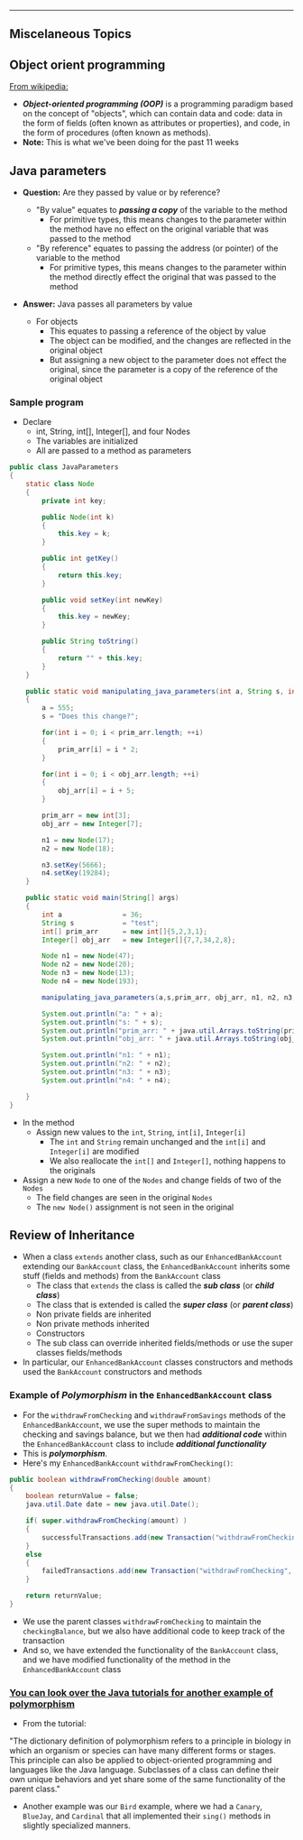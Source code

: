 ------------------------
Miscelaneous Topics
------------------------

## Object orient programming

[From wikipedia:](https://en.wikipedia.org/wiki/Object-oriented_programming)

- ***Object-oriented programming (OOP)*** is a programming paradigm based on the concept of "objects", which can contain
data and code: data in the form of fields (often known as attributes or properties), and code, in the form of procedures (often known as methods).
- **Note:** This is what we've been doing for the past 11 weeks 

## Java parameters

- **Question:** Are they passed by value or by reference?
	- "By value" equates to ***passing a copy*** of the variable to the method
		-  For primitive types, this means changes to the parameter within the method have no effect on the original variable that was passed to the method 
	- "By reference" equates to passing the address (or pointer) of the variable to the method
		- For primitive types, this means changes to the parameter within the method directly effect the original that was passed to the method 

- **Answer:** Java passes all parameters by value
	- For objects
		- This equates to passing a reference of the object by value
		- The object can be modified, and the changes are reflected in the original object
		- But assigning a new object to the parameter does not effect the original, since the parameter is a copy of the reference of the original object

### Sample program
-  Declare
	-  int, String, int[], Integer[], and four Nodes
	-  The variables are initialized
	-  All are passed to a method as parameters

``` java
public class JavaParameters
{
	static class Node 
	{
		private int key;

		public Node(int k)
		{
			this.key = k;
		}

		public int getKey()
		{
			return this.key;
		}	

		public void setKey(int newKey)
		{
			this.key = newKey;
		}

		public String toString()
		{
			return "" + this.key;
		}
	}

	public static void manipulating_java_parameters(int a, String s, int[] prim_arr, Integer[] obj_arr, Node n1, Node n2, Node n3, Node n4)
	{
		a = 555;
		s = "Does this change?";

		for(int i = 0; i < prim_arr.length; ++i)
		{
			prim_arr[i] = i * 2;
		}

		for(int i = 0; i < obj_arr.length; ++i)
		{
			obj_arr[i] = i + 5;
		}

		prim_arr = new int[3];
		obj_arr = new Integer[7];

		n1 = new Node(17);
		n2 = new Node(18);

		n3.setKey(5666);
		n4.setKey(19284);
	}

	public static void main(String[] args)
	{
		int a 				= 36;
		String s 			= "test";
		int[] prim_arr 		= new int[]{5,2,3,1};
		Integer[] obj_arr	= new Integer[]{7,7,34,2,8};

		Node n1 = new Node(47);
		Node n2 = new Node(20);
		Node n3 = new Node(13);
		Node n4 = new Node(193);

		manipulating_java_parameters(a,s,prim_arr, obj_arr, n1, n2, n3, n4);

		System.out.println("a: " + a);
		System.out.println("s: " + s);
		System.out.println("prim_arr: " + java.util.Arrays.toString(prim_arr));
		System.out.println("obj_arr: " + java.util.Arrays.toString(obj_arr));

		System.out.println("n1: " + n1);
		System.out.println("n2: " + n2);
		System.out.println("n3: " + n3);
		System.out.println("n4: " + n4);

	}
}

```

-  In the method
	-  Assign new values to the `int`, `String`, `int[i]`, `Integer[i]`
		-  The `int` and `String` remain unchanged and the `int[i]` and `Integer[i]` are modified
		-  We also reallocate the `int[]` and `Integer[]`, nothing happens to the originals
-  Assign a new `Node` to one of the `Nodes` and change fields of two of the `Nodes`
	-  The field changes are seen in the original `Nodes`
	-  The `new Node()` assignment is not seen in the original

## Review of Inheritance

-  When a class `extends` another class, such as our `EnhancedBankAccount` extending our `BankAccount` class, the `EnhancedBankAccount` inherits some stuff (fields and methods) from the `BankAccount` class
	- The class that `extends` the class is called the ***sub class*** (or ***child class***)
	- The class that is extended is called the ***super class*** (or ***parent class***)
	-  Non private fields are inherited
	-  Non private methods inherited
	-  Constructors
	-  The sub class can override inherited fields/methods or use the super classes fields/methods
-  In particular, our `EnhancedBankAccount` classes constructors and methods used the `BankAccount` constructors and methods

### Example of ***Polymorphism*** in the `EnhancedBankAccount` class

-  For the `withdrawFromChecking` and `withdrawFromSavings` methods of the `EnhancedBankAccount`, we use the super methods to
maintain the checking and savings balance, but we then had ***additional code*** within the `EnhancedBankAccount` class to include ***additional functionality***
-  This is ***polymorphism***.
- Here's my `EnhancedBankAccount` `withdrawFromChecking()`:

``` java
public boolean withdrawFromChecking(double amount)
{
	boolean returnValue = false;
	java.util.Date date = new java.util.Date();

	if( super.withdrawFromChecking(amount) )
	{
		successfulTransactions.add(new Transaction("withdrawFromChecking", date, amount));
	}
	else
	{
		failedTransactions.add(new Transaction("withdrawFromChecking", date, amount));	
	}

	return returnValue;
}
```

-  We use the parent classes `withdrawFromChecking` to maintain the `checkingBalance`, but we also have additional
code to keep track of the transaction
-  And so, we have extended the functionality of the `BankAccount` class, and we have modified functionality of the method in the `EnhancedBankAccount` class

### [You can look over the Java tutorials for another example of polymorphism](https://docs.oracle.com/javase/tutorial/java/IandI/polymorphism.html)

-  From the tutorial:

"The dictionary definition of polymorphism refers to a principle in biology in which an organism or species can have many different forms or stages. This principle can also be applied to object-oriented programming and languages like the Java language. Subclasses of a class can define their own unique behaviors and yet share some of the same functionality of the parent class."

- Another example was our `Bird` example, where we had a `Canary`, `BlueJay`, and `Cardinal` that all implemented their `sing()` methods in slightly specialized manners.